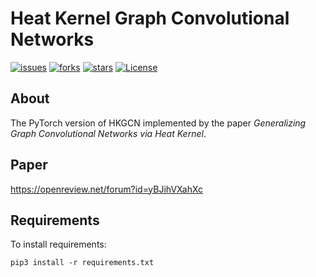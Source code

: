 # Heat Kernel Graph Convolutional Networks
[![issues](https://img.shields.io/github/issues/hazdzz/HKGCN)](https://github.com/hazdzz/HKGCN/issues)
[![forks](https://img.shields.io/github/forks/hazdzz/HKGCN)](https://github.com/hazdzz/HKGCN/network/members)
[![stars](https://img.shields.io/github/stars/hazdzz/HKGCN)](https://github.com/hazdzz/HKGCN/stargazers)
[![License](https://img.shields.io/github/license/hazdzz/HKGCN)](./LICENSE)

## About
The PyTorch version of HKGCN implemented by the paper *Generalizing Graph Convolutional Networks via Heat Kernel*.

## Paper
https://openreview.net/forum?id=yBJihVXahXc

## Requirements
To install requirements:
```console
pip3 install -r requirements.txt
```